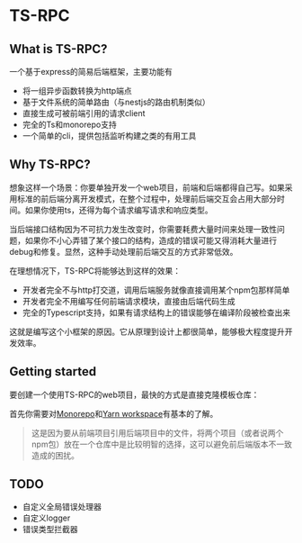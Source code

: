 # TS-RPC

## What is TS-RPC?

一个基于express的简易后端框架，主要功能有

- 将一组异步函数转换为http端点
- 基于文件系统的简单路由（与nestjs的路由机制类似）
- 直接生成可被前端引用的请求client
- 完全的Ts和monorepo支持
- 一个简单的cli，提供包括监听构建之类的有用工具

## Why TS-RPC?

想象这样一个场景：你要单独开发一个web项目，前端和后端都得自己写。如果采用标准的前后端分离开发模式，在整个过程中，处理前后端交互会占用大部分时间。如果你使用ts，还得为每个请求编写请求和响应类型。

当后端接口结构因为不可抗力发生改变时，你需要耗费大量时间来处理一致性问题，如果你不小心弄错了某个接口的结构，造成的错误可能又得消耗大量进行debug和修复。显然，这种手动处理前后端交互的方式非常低效。

在理想情况下，TS-RPC将能够达到这样的效果：

- 开发者完全不与http打交道，调用后端服务就像直接调用某个npm包那样简单
- 开发者完全不用编写任何前端请求模块，直接由后端代码生成
- 完全的Typescript支持，如果有请求结构上的错误能够在编译阶段被检查出来

这就是编写这个小框架的原因。它从原理到设计上都很简单，能够极大程度提升开发效率。

## Getting started

要创建一个使用TS-RPC的web项目，最快的方式是直接克隆模板仓库：



首先你需要对[Monorepo](https://monorepo.tools/)和[Yarn workspace](https://classic.yarnpkg.com/lang/en/docs/workspaces/)有基本的了解。

> 这是因为要从前端项目引用后端项目中的文件，将两个项目（或者说两个npm包）放在一个仓库中是比较明智的选择，这可以避免前后端版本不一致造成的困扰。

## TODO

- 自定义全局错误处理器
- 自定义logger
- 错误类型拦截器

